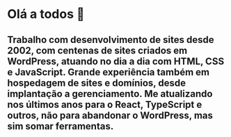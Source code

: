 # Olá a todos 👋

## Trabalho com desenvolvimento de sites desde 2002, com centenas de sites criados em WordPress, atuando no dia a dia com HTML, CSS e JavaScript. Grande experiência também em hospedagem de sites e domínios, desde implantação a gerenciamento. Me atualizando nos últimos anos para o React, TypeScript e outros, não para abandonar o WordPress, mas sim somar ferramentas.

<!--
**deguirbr/deguirbr** is a ✨ _special_ ✨ repository because its `README.md` (this file) appears on your GitHub profile.

Here are some ideas to get you started:

- 🔭 I’m currently working on ...
- 🌱 I’m currently learning ...
- 👯 I’m looking to collaborate on ...
- 🤔 I’m looking for help with ...
- 💬 Ask me about ...
- 📫 How to reach me: ...
- 😄 Pronouns: ...
- ⚡ Fun fact: ...
-->
